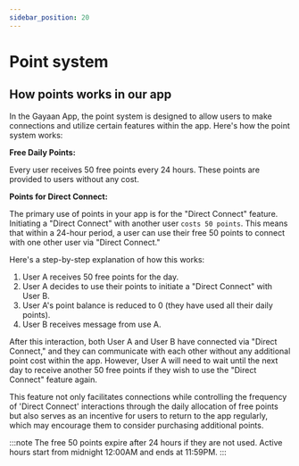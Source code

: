 ```yaml
---
sidebar_position: 20
---
```


# Point system

## How points works in our app

In the Gayaan App, the point system is designed to allow users to make connections and utilize certain features within the app. Here's how the point system works:

**Free Daily Points:**

Every user receives 50 free points every 24 hours. These points are provided to users without any cost.


**Points for Direct Connect:**

The primary use of points in your app is for the "Direct Connect" feature.
Initiating a "Direct Connect" with another user ``costs 50 points``.
This means that within a 24-hour period, a user can use their free 50 points to connect with one other user via "Direct Connect."


Here's a step-by-step explanation of how this works:

1. User A receives 50 free points for the day.
2. User A decides to use their points to initiate a "Direct Connect" with User B.
3. User A's point balance is reduced to 0 (they have used all their daily points).
4. User B receives message from use A.


After this interaction, both User A and User B have connected via "Direct Connect," and they can communicate with each other without any additional point cost within the app. However, User A will need to wait until the next day to receive another 50 free points if they wish to use the "Direct Connect" feature again.

This feature not only facilitates connections while controlling the frequency of 'Direct Connect' interactions through the daily allocation of free points but also serves as an incentive for users to return to the app regularly, which may encourage them to consider purchasing additional points.

:::note
The free 50 points expire after 24 hours if they are not used. Active hours start from midnight 12:00AM and ends at 11:59PM.
:::

